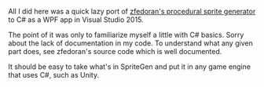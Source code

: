 All I did here was a quick lazy port of [zfedoran's procedural sprite generator](https://github.com/zfedoran/pixel-sprite-generator) to C# as a WPF app in Visual Studio 2015.

The point of it was only to familiarize myself a little with C# basics. Sorry about the lack of documentation in my code. To understand what any given part does, see zfedoran's source code which is well documented.

It should be easy to take what's in SpriteGen and put it in any game engine that uses C#, such as Unity.
